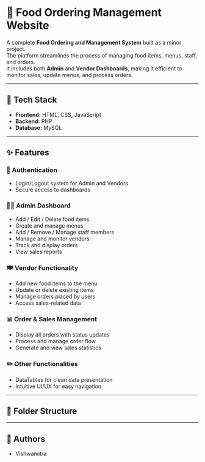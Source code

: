 # 🍴 Food Ordering Management Website

A complete **Food Ordering and Management System** built as a minor project.  
The platform streamlines the process of managing food items, menus, staff, and orders.  
It includes both **Admin** and **Vendor Dashboards**, making it efficient to monitor sales, update menus, and process orders.

---

## 🔧 Tech Stack
- **Frontend:** HTML, CSS, JavaScript  
- **Backend:** PHP  
- **Database:** MySQL  

---

## ✨ Features

### 🔐 Authentication
- Login/Logout system for Admin and Vendors  
- Secure access to dashboards  

### 🧑‍💼 Admin Dashboard
- Add / Edit / Delete food items  
- Create and manage menus  
- Add / Remove / Manage staff members  
- Manage and monitor vendors  
- Track and display orders  
- View sales reports  

### 🍽️ Vendor Functionality
- Add new food items to the menu  
- Update or delete existing items  
- Manage orders placed by users  
- Access sales-related data  

### 📊 Order & Sales Management
- Display all orders with status updates  
- Process and manage order flow  
- Generate and view sales statistics  

### ✏️ Other Functionalities
- DataTables for clean data presentation  
- Intuitive UI/UX for easy navigation  

---

## 📁 Folder Structure

---

## 📝 Authors
- Vishwamitra
